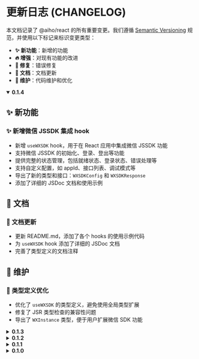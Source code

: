 # 更新日志 (CHANGELOG)

本文档记录了 @aiho/react 的所有重要变更。我们遵循 [Semantic Versioning](https://semver.org/lang/zh-CN/) 规范，并使用以下标记来标识变更类型：

- **✨ 新功能**：新增的功能
- **🔥 增强**：对现有功能的改进
- **🐛 修复**：错误修复
- **📝 文档**：文档更新
- **🔧 维护**：代码维护和优化

<details open>
<summary><strong>0.1.4</strong></summary>

## ✨ 新功能

### ✨ 新增微信 JSSDK 集成 hook
- 新增 `useWXSDK` hook，用于在 React 应用中集成微信 JSSDK 功能
- 支持微信 JSSDK 的初始化、登录、登出等功能
- 提供完整的状态管理，包括就绪状态、登录状态、错误处理等
- 支持自定义配置，如 appId、接口列表、调试模式等
- 导出了新的类型和接口：`WXSDKConfig` 和 `WXSDKResponse`
- 添加了详细的 JSDoc 文档和使用示例

## 📝 文档

### 📝 文档更新
- 更新 README.md，添加了各个 hooks 的使用示例代码
- 为 `useWXSDK` hook 添加了详细的 JSDoc 文档
- 完善了类型定义的文档注释

## 🔧 维护

### 🔧 类型定义优化
- 优化了 `useWXSDK` 的类型定义，避免使用全局类型扩展
- 修复了 JSR 类型检查的兼容性问题
- 导出了 `WXInstance` 类型，便于用户扩展微信 SDK 功能
</details>

<details>
<summary><strong>0.1.3</strong></summary>

## 📝 文档

### 📝 JSR 文档规范兼容性提升
- 完善了所有导出符号的 JSDoc 文档，提高文档覆盖率至 80% 以上
- 为 `px2rem` 和 `rem2px` 函数添加了详细的文档和多个使用场景示例
- 为 `useRem` hook 添加了更详细的工作原理、参数说明和使用示例
- 为 `DeviceType` 和 `UseDeviceOptions` 类型添加了详细的文档和使用示例
- 为 `SafeArea` 和 `CssVarNames` 接口添加了详细的属性说明和使用示例
- 为所有 hooks 添加了高级使用场景的示例代码
- 优化了示例代码的格式，确保与 TypeScript 编译器兼容

### 📝 API 文档增强
- 添加了更多实际应用场景的示例代码
- 为每个接口属性添加了详细的说明和用途解释
- 增加了与 CSS 结合使用的示例
- 添加了组件库开发中使用 hooks 的示例
- 完善了参数和返回值的类型说明

## 🔧 维护

### 🔧 代码质量提升
- 修复了 JSDoc 示例中的 TypeScript 类型错误
- 统一了文档风格和格式
- 优化了代码注释的可读性
</details>


<details>
<summary><strong>0.1.2</strong></summary>

## 🔥 增强

### 🔥 useDevice hook 增强
- 增强了 `useDevice` hook，添加 `isDetecting` 状态标记
- 改进了设备检测逻辑，避免默认值导致的不准确判断
- 增强了客户端检测，避免服务器端渲染问题
- 更新了文档和示例代码，展示如何利用 `isDetecting` 状态

## 🐛 修复

### 🐛 修复 useSafeArea hook 的无限循环问题
- 修复了 `useSafeArea` hook 在 useEffect 中使用 setState 触发死循环的问题
- 使用 useMemo 缓存配置对象，避免不必要的重新渲染

</details>

<details>
<summary><strong>0.1.1</strong></summary>

## ✨ 新功能

### ✨ 新增设备检测 hook
- 新增 `useDevice` hook，用于检测设备类型和屏幕尺寸
- 支持通过 `isMobile` 属性判断当前屏幕是否为移动设备尺寸
- 支持通过 `deviceType` 属性获取实际设备类型（'mobile' 或 'desktop'）
- 支持自定义移动设备断点宽度
- 导出了新的类型和接口：`DeviceType` 和 `UseDeviceOptions`

## 🔥 增强

### 🔥 hooks 可配置性增强
- 增强了 `useRem` hook 的灵活性，支持自定义基准宽度和基准字体大小
- 增强了 `useSafeArea` hook 的灵活性，支持自定义 CSS 变量名称
- 导出了新的类型和接口：`UseRemOptions`、`CssVarNames` 和 `UseSafeAreaOptions`
- 更新了文档和示例代码，展示如何使用自定义配置

</details>

<details>
<summary><strong>0.1.0</strong></summary>

## 🎉 首次发布

### ✨ 新功能
- 移动端适配
  - `useRem` - rem 单位转换 hook
  - `px2rem` - 将像素值转换为 rem 字符串的函数
  - `rem2px` - 将 rem 值转换为像素数值的函数

- 安全区域处理
  - `useSafeArea` - 安全区域处理 hook
  - 自动设置安全区域相关的 CSS 变量
  - 提供安全区域的尺寸信息
</details>